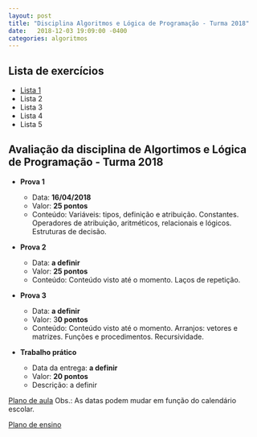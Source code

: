 ```yaml
---
layout: post
title: "Disciplina Algoritmos e Lógica de Programação - Turma 2018"
date:   2018-12-03 19:09:00 -0400
categories: algoritmos
---
```


## Lista de exercícios
* [Lista 1](../downloads/algortimos/lista1.pdf)
* Lista 2
* Lista 3
* Lista 4
* Lista 5

## Avaliação da disciplina de Algortimos e Lógica de Programação - Turma 2018

- **Prova 1**
  - Data: **16/04/2018**
  - Valor: **25 pontos**
  - Conteúdo: Variáveis: tipos, definição e atribuição. Constantes. Operadores de atribuição, aritméticos, relacionais e lógicos. Estruturas de decisão.
  
- **Prova 2**
  - Data: **a definir**
  - Valor: **25 pontos**
  - Conteúdo: Conteúdo visto até o momento. Laços de repetição.
  
- **Prova 3**
  - Data: **a definir**
  - Valor: 3**0 pontos**
  - Conteúdo: Conteúdo visto até o momento. Arranjos: vetores e matrizes. Funções e procedimentos. Recursividade.
  
- **Trabalho prático**
  - Data da entrega: **a definir**
  - Valor: **20 pontos**
  - Descrição: a definir


[Plano de aula](https://docs.google.com/spreadsheets/d/164lmjU63DAGTboSR4n-ktQv8ZjIHVNnaY3RAg2m2ksc/edit?usp=sharing)
Obs.: As datas podem mudar em função do calendário escolar.

[Plano de ensino]()
